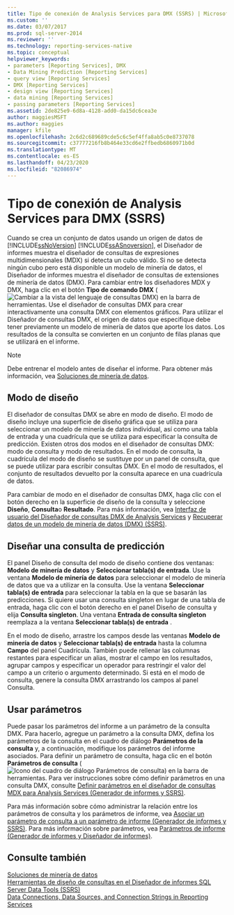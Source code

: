 ```yaml
---
title: Tipo de conexión de Analysis Services para DMX (SSRS) | Microsoft Docs
ms.custom: ''
ms.date: 03/07/2017
ms.prod: sql-server-2014
ms.reviewer: ''
ms.technology: reporting-services-native
ms.topic: conceptual
helpviewer_keywords:
- parameters [Reporting Services], DMX
- Data Mining Prediction [Reporting Services]
- query view [Reporting Services]
- DMX [Reporting Services]
- design view [Reporting Services]
- data mining [Reporting Services]
- passing parameters [Reporting Services]
ms.assetid: 2de825e9-6d8a-4128-add0-da15dc6cea3e
author: maggiesMSFT
ms.author: maggies
manager: kfile
ms.openlocfilehash: 2c6d2c689689cde5c6c5ef4ffa8ab5c0e8737078
ms.sourcegitcommit: c37777216fb8b464e33cd6e2ffbedb6860971b0d
ms.translationtype: MT
ms.contentlocale: es-ES
ms.lasthandoff: 04/23/2020
ms.locfileid: "82086974"
---
```

# <a name="analysis-services-connection-type-for-dmx-ssrs"></a>Tipo de conexión de Analysis Services para DMX (SSRS)
  Cuando se crea un conjunto de datos usando un origen de datos de [!INCLUDE[ssNoVersion](../../includes/ssnoversion-md.md)] [!INCLUDE[ssASnoversion](../../includes/ssasnoversion-md.md)], el Diseñador de informes muestra el diseñador de consultas de expresiones multidimensionales (MDX) si detecta un cubo válido. Si no se detecta ningún cubo pero está disponible un modelo de minería de datos, el Diseñador de informes muestra el diseñador de consultas de extensiones de minería de datos (DMX). Para cambiar entre los diseñadores MDX y DMX, haga clic en el botón **Tipo de comando DMX** (![Cambiar a la vista del lenguaje de consultas DMX](../media/rsqdicon-commandtypedmx.gif "Cambio a la vista del lenguaje de consultas DMX")) en la barra de herramientas. Use el diseñador de consultas DMX para crear interactivamente una consulta DMX con elementos gráficos. Para utilizar el Diseñador de consultas DMX, el origen de datos que especifique debe tener previamente un modelo de minería de datos que aporte los datos. Los resultados de la consulta se convierten en un conjunto de filas planas que se utilizará en el informe.  
  
> [!NOTE]  
>  Debe entrenar el modelo antes de diseñar el informe. Para obtener más información, vea [Soluciones de minería de datos](https://docs.microsoft.com/analysis-services/data-mining/data-mining-solutions).  
  
## <a name="design-mode"></a>Modo de diseño  
 El diseñador de consultas DMX se abre en modo de diseño. El modo de diseño incluye una superficie de diseño gráfica que se utiliza para seleccionar un modelo de minería de datos individual, así como una tabla de entrada y una cuadrícula que se utiliza para especificar la consulta de predicción. Existen otros dos modos en el diseñador de consultas DMX: modo de consulta y modo de resultados. En el modo de consulta, la cuadrícula del modo de diseño se sustituye por un panel de consulta, que se puede utilizar para escribir consultas DMX. En el modo de resultados, el conjunto de resultados devuelto por la consulta aparece en una cuadrícula de datos.  
  
 Para cambiar de modo en el diseñador de consultas DMX, haga clic con el botón derecho en la superficie de diseño de la consulta y seleccione **Diseño**, **Consulta**o **Resultado**. Para más información, vea [Interfaz de usuario del Diseñador de consultas DMX de Analysis Services](analysis-services-dmx-query-designer-user-interface.md) y [Recuperar datos de un modelo de minería de datos &#40;DMX&#41; &#40;SSRS&#41;](retrieve-data-from-a-data-mining-model-dmx-ssrs.md).  
  
## <a name="designing-a-prediction-query"></a>Diseñar una consulta de predicción  
 El panel Diseño de consulta del modo de diseño contiene dos ventanas: **Modelo de minería de datos** y **Seleccionar tabla(s) de entrada**. Use la ventana **Modelo de minería de datos** para seleccionar el modelo de minería de datos que va a utilizar en la consulta. Use la ventana **Seleccionar tabla(s) de entrada** para seleccionar la tabla en la que se basarán las predicciones. Si quiere usar una consulta singleton en lugar de una tabla de entrada, haga clic con el botón derecho en el panel Diseño de consulta y elija **Consulta singleton**. Una ventana **Entrada de consulta singleton** reemplaza a la ventana **Seleccionar tabla(s) de entrada** .  
  
 En el modo de diseño, arrastre los campos desde las ventanas **Modelo de minería de datos** y **Seleccionar tabla(s) de entrada** hasta la columna **Campo** del panel Cuadrícula. También puede rellenar las columnas restantes para especificar un alias, mostrar el campo en los resultados, agrupar campos y especificar un operador para restringir el valor del campo a un criterio o argumento determinado. Si está en el modo de consulta, genere la consulta DMX arrastrando los campos al panel Consulta.  
  
## <a name="using-parameters"></a>Usar parámetros  
 Puede pasar los parámetros del informe a un parámetro de la consulta DMX. Para hacerlo, agregue un parámetro a la consulta DMX, defina los parámetros de la consulta en el cuadro de diálogo **Parámetros de la consulta** y, a continuación, modifique los parámetros del informe asociados. Para definir un parámetro de consulta, haga clic en el botón **Parámetros de consulta** (![Icono del cuadro de diálogo Parámetros de consulta](../media/iconqueryparameter.gif "Icono del cuadro de diálogo Parámetros de consulta")) en la barra de herramientas. Para ver instrucciones sobre cómo definir parámetros en una consulta DMX, consulte [Definir parámetros en el diseñador de consultas MDX para Analysis Services &#40;Generador de informes y SSRS&#41;](define-parameters-in-the-mdx-query-designer-for-analysis-services.md).  
  
 Para más información sobre cómo administrar la relación entre los parámetros de consulta y los parámetros de informe, vea [Asociar un parámetro de consulta a un parámetro de informe &#40;Generador de informes y SSRS&#41;](associate-a-query-parameter-with-a-report-parameter-report-builder-and-ssrs.md). Para más información sobre parámetros, vea [Parámetros de informe &#40;Generador de informes y Diseñador de informes&#41;](../report-design/report-parameters-report-builder-and-report-designer.md).  
  
## <a name="see-also"></a>Consulte también  
 [Soluciones de minería de datos](https://docs.microsoft.com/analysis-services/data-mining/data-mining-solutions)   
 [Herramientas de diseño de consultas en el Diseñador de informes SQL Server Data Tools &#40;SSRS&#41;](query-design-tools-ssrs.md)   
 [Data Connections, Data Sources, and Connection Strings in Reporting Services](../data-connections-data-sources-and-connection-strings-in-reporting-services.md)  
  
  
